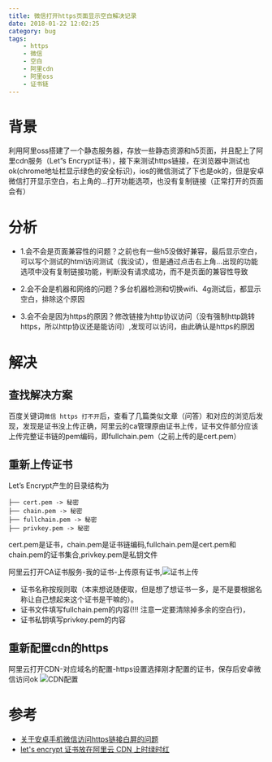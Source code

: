 ```yaml
---
title: 微信打开https页面显示空白解决记录
date: 2018-01-22 12:02:25
category: bug
tags:
    - https
    - 微信
    - 空白
    - 阿里cdn
    - 阿里oss
    - 证书链
---
```


# 背景
利用阿里oss搭建了一个静态服务器，存放一些静态资源和h5页面，并且配上了阿里cdn服务（Let”s Encrypt证书），接下来测试https链接，在浏览器中测试也ok(chrome地址栏显示绿色的安全标识)，ios的微信测试了下也是ok的，但是安卓微信打开显示空白，右上角的...打开功能选项，也没有复制链接（正常打开的页面会有）
<!-- more -->

# 分析

- 1.会不会是页面兼容性的问题？之前也有一些h5没做好兼容，最后显示空白，可以写个测试的html访问测试（我没试），但是通过点击右上角...出现的功能选项中没有复制链接功能，判断没有请求成功，而不是页面的兼容性导致

- 2.会不会是机器和网络的问题？多台机器检测和切换wifi、4g测试后，都显示空白，排除这个原因

- 3.会不会是因为https的原因？修改链接为http协议访问（没有强制http跳转https，所以http协议还是能访问）,发现可以访问，由此确认是https的原因

# 解决

## 查找解决方案
百度关键词`微信 https 打不开`后，查看了几篇类似文章（问答）和对应的浏览后发现，发现是证书没上传正确，阿里云的ca管理原由证书上传，证书文件部分应该上传完整证书链的pem编码，即fullchain.pem（之前上传的是cert.pem）

## 重新上传证书
Let’s Encrypt产生的目录结构为
```
├── cert.pem -> 秘密
├── chain.pem -> 秘密
├── fullchain.pem -> 秘密
├── privkey.pem -> 秘密

```
cert.pem是证书，chain.pem是证书链编码,fullchain.pem是cert.pem和chain.pem的证书集合,privkey.pem是私钥文件

阿里云打开CA证书服务-我的证书-上传原有证书,![证书上传](http://p2xzgd246.bkt.clouddn.com/caupload.png)
- 证书名称按规则取（本来想说随便取，但是想了想证书一多，是不是要根据名称让自己想起来这个证书是干嘛的）。
- 证书文件填写fullchain.pem的内容(!!! 注意一定要清除掉多余的空白行)，
- 证书私钥填写privkey.pem的内容


## 重新配置cdn的https
阿里云打开CDN-对应域名的配置-https设置选择刚才配置的证书，保存后安卓微信访问ok ![CDN配置](http://p2xzgd246.bkt.clouddn.com/cdnSetting.png)

# 参考
- [关于安卓手机微信访问https链接白屏的问题](http://blog.csdn.net/qq_24033949/article/details/52891146)
- [let's encrypt 证书放在阿里云 CDN 上时绿时红](https://www.v2ex.com/t/327784)
